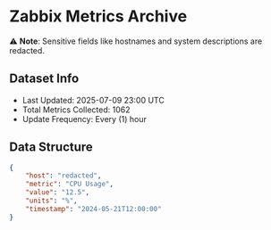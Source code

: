 # Zabbix Metrics Archive

⚠️ **Note**: Sensitive fields like hostnames and system descriptions are redacted.

## Dataset Info
- Last Updated: 2025-07-09 23:00 UTC
- Total Metrics Collected: 1062
- Update Frequency: Every (1) hour

## Data Structure
```json
{
    "host": "redacted",
    "metric": "CPU Usage",
    "value": "12.5",
    "units": "%",
    "timestamp": "2024-05-21T12:00:00"
}
```
